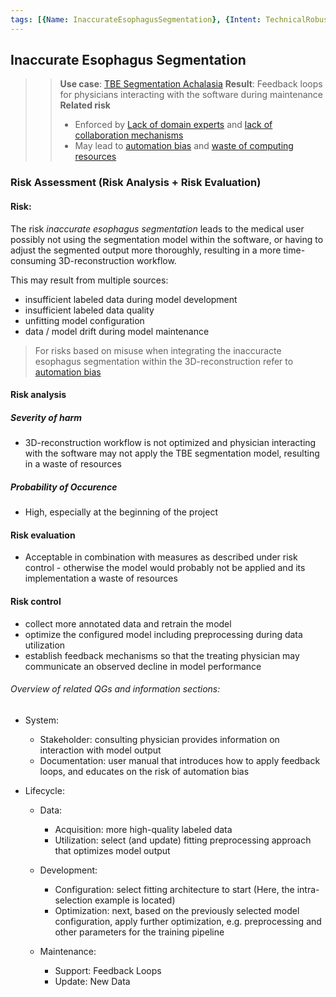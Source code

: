 ```yaml
---
tags: [{Name: InaccurateEsophagusSegmentation}, {Intent: TechnicalRobustnessSafety_Risk}, {Applicability: Accuracy}, {Usage Example: TBESegmentationAchalasia}]
---
```


## Inaccurate Esophagus Segmentation
>> **Use case**: [TBE Segmentation Achalasia](../../../1_System/Application/TBE_Segmentation.md)
>> **Result**: Feedback loops for physicians interacting with the software during maintenance
>> **Related risk** 
>> - Enforced by [Lack of domain experts](../../5_DiversityNon-DiscriminationFairness/StakeholderParticipation/LackofDomainExperts_(TBE_Segmentation).md) and [lack of collaboration mechanisms](../../5_DiversityNon-DiscriminationFairness/StakeholderParticipation/LackofCollaborationMechanisms_(TBE_Segmentation).md)
>> - May lead to [automation bias](../../1_HumanAgencyOversight/HumanOversight/AutomationBias_(TBE_Segmentation).md) and [waste of computing resources](../../6_SocietalEnvironmentalWellbeing/EnvironmentalWellbeing/WasteOfComputingResources_(TBE_Segmentation).md)

### Risk Assessment (Risk Analysis + Risk Evaluation) 

#### Risk: 

The risk *inaccurate esophagus segmentation* leads to the medical user possibly not using the segmentation model within the software, or having to adjust the segmented output more thoroughly, resulting in a more time-consuming 3D-reconstruction workflow.

This may result from multiple sources:
- insufficient labeled data during model development
- insufficient labeled data quality 
- unfitting model configuration
- data / model drift during model maintenance

> For risks based on misuse when integrating the inaccuracte esophagus segmentation within the 3D-reconstruction refer to [automation bias](../../1_HumanAgencyOversight/HumanOversight/AutomationBias_(TBE_Segmentation).md)

#### Risk analysis

##### Severity of harm
- 3D-reconstruction workflow is not optimized and physician interacting with the software may not apply the TBE segmentation model, resulting in a waste of resources

##### Probability of Occurence
- High, especially at the beginning of the project

#### Risk evaluation
- Acceptable in combination with measures as described under risk control - otherwise the model would probably not be applied and its implementation a waste of resources

#### Risk control

- collect more annotated data and retrain the model
- optimize the configured model including preprocessing during data utilization
- establish feedback mechanisms so that the treating physician may communicate an observed decline in model performance


###### Overview of related QGs and information sections:

- System:
    - Stakeholder: consulting physician provides information on interaction with model output
    - Documentation: user manual that introduces how to apply feedback loops, and educates on the risk of automation bias

- Lifecycle:
    - Data:
        - Acquisition: more high-quality labeled data
        - Utilization: select (and update) fitting preprocessing approach that optimizes model output

    - Development:
        - Configuration: select fitting architecture to start (Here, the intra-selection example is located)
        - Optimization: next, based on the previously selected model configuration, apply further optimization, e.g. preprocessing and other parameters for the training pipeline

     - Maintenance:
        - Support: Feedback Loops
        - Update: New Data

